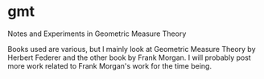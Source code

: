 # gmt
 Notes and Experiments in Geometric Measure Theory 

 Books used are various, but I mainly look at Geometric Measure Theory by Herbert Federer and the other book by Frank Morgan. I will probably post more work related to Frank Morgan's work for the time being.
